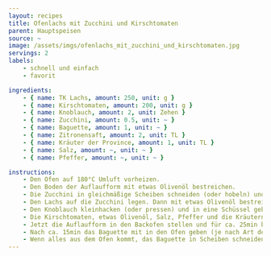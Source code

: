 ```yaml
---
layout: recipes
title: Ofenlachs mit Zucchini und Kirschtomaten
parent: Hauptspeisen
source: ~
image: /assets/imgs/ofenlachs_mit_zucchini_und_kirschtomaten.jpg
servings: 2
labels:
    - schnell und einfach
    - favorit

ingredients:
    - { name: TK Lachs, amount: 250, unit: g }
    - { name: Kirschtomaten, amount: 200, unit: g }
    - { name: Knoblauch, amount: 2, unit: Zehen }
    - { name: Zucchini, amount: 0.5, unit: ~ }
    - { name: Baguette, amount: 1, unit: ~ }
    - { name: Zitronensaft, amount: 2, unit: TL }
    - { name: Kräuter der Province, amount: 1, unit: TL }
    - { name: Salz, amount: ~, unit: ~ }
    - { name: Pfeffer, amount: ~, unit: ~ }

instructions:
    - Den Ofen auf 180°C Umluft vorheizen.
    - Den Boden der Auflaufform mit etwas Olivenöl bestreichen.
    - Die Zucchini in gleichmäßige Scheiben schneiden (oder hobeln) und auf den ganzen Boden der Auflaufform damit bedecken (auch wenn das so nicht auf dem Bild zu sehen ist).
    - Den Lachs auf die Zucchini legen. Dann mit etwas Olivenöl bestreichen, salzen, pfeffern und den Zitronensaft darauf verteilen.
    - Den Knoblauch kleinhacken (oder pressen) und in eine Schüssel geben.
    - Die Kirschtomaten, etwas Olivenöl, Salz, Pfeffer und die Kräutern der Province in die Schüssel geben und alles vermischen. Anschließend in der Auflaufform verteilen.
    - Jetzt die Auflaufform in den Backofen stellen und für ca. 25min backen, bis alles Farbe bekommen hat.
    - Nach ca. 15min das Baguette mit in den Ofen geben (je nach Art des Baguettes). 
    - Wenn alles aus dem Ofen kommt, das Baguette in Scheiben schneiden und entweder den Lachs und das Gemüse darauf essen, oder als Beilage mit Butter (oder ähnlichem) bestreichen. Fertig!
---
```

